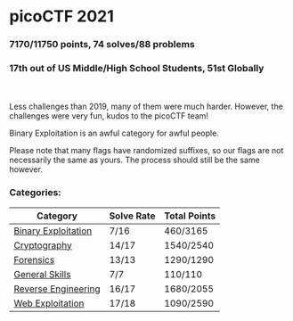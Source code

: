 # picoCTF 2021

### 7170/11750 points, 74 solves/88 problems
### 17th out of US Middle/High School Students, 51st Globally
<br></br>
Less challenges than 2019, many of them were much harder. However, the challenges were very fun, kudos to the picoCTF team!

Binary Exploitation is an awful category for awful people.

Please note that many flags have randomized suffixes, so our flags are not necessarily the same as yours. The process should still be the same however.

### Categories:

|Category |Solve Rate|Total Points|
|---------|------|------|
|[Binary Exploitation](Binary-Exploitation)|7/16|460/3165|
|[Cryptography](Cryptography)|14/17|1540/2540|
|[Forensics](Forensics)|13/13|1290/1290|
|[General Skills](General%20Skills)|7/7|110/110|
|[Reverse Engineering](Reverse-Engineering)|16/17|1680/2055|
|[Web Exploitation](Web-Exploitation)|17/18|1090/2590|
